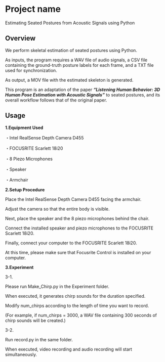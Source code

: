 # Project name
Estimating Seated Postures from Acoustic Signals using Python

## Overview
We perform skeletal estimation of seated postures using Python.

As inputs, the program requires a WAV file of audio signals, a CSV file containing the ground-truth posture labels for each frame, and a TXT file used for synchronization.

As output, a MOV file with the estimated skeleton is generated.

This program is an adaptation of the paper ***“Listening Human Behavior: 3D Human Pose Estimation with Acoustic Signals”*** to seated postures, and its overall workflow follows that of the original paper.

## Usage

**1.Equipment Used**

・Intel RealSense Depth Camera D455

・FOCUSRITE Scarlett 18i20

・8 Piezo Microphones

・Speaker

・Armchair

**2.Setup Procedure**

Place the Intel RealSense Depth Camera D455 facing the armchair.

Adjust the camera so that the entire body is visible.

Next, place the speaker and the 8 piezo microphones behind the chair.

Connect the installed speaker and piezo microphones to the FOCUSRITE Scarlett 18i20.

Finally, connect your computer to the FOCUSRITE Scarlett 18i20.

At this time, please make sure that Focusrite Control is installed on your computer.

**3.Experiment**

3-1.

Please run Make_Chirp.py in the Experiment folder.

When executed, it generates chirp sounds for the duration specified.

Modify num_chirps according to the length of time you want to record.

(For example, if num_chirps = 3000, a WAV file containing 300 seconds of chirp sounds will be created.)

3-2.

Run record.py in the same folder.

When executed, video recording and audio recording will start simultaneously.
